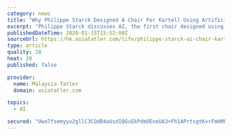 ```yaml
---
category: news
title: "Why Philippe Starck Designed A Chair For Kartell Using Artificial Intelligence"
excerpt: "Philippe Starck discusses AI, the first chair designed using artificial intelligence for Kartell, and his goal of making design accessible to all Philippe Starck is easily one of the world’s most recognisable design icons. His prolific oeuvre includes both everyday products like the humble juicer and tableware, as well as glamorous ..."
publishedDateTime: 2020-01-15T15:52:00Z
sourceUrl: https://hk.asiatatler.com/life/philippe-starck-ai-chair-kartell-using-artificial-intelligence
type: article
quality: 28
heat: 28
published: false

provider:
  name: Malaysia Tatler
  domain: asiatatler.com

topics:
  - AI

secured: "Uwo7fsemyyx2gllC3CQdB4aUsdIQGuEkPdmOEneUA3+Fh1APrtsgtKvrFmHMEGVs6VkSIp0BGzEgaCYZnIHt8H6cQEf1pLdoomP9wQkx1rXuwa1ehvys/XutrkxvkEVINTVwVXQEQVJVIIp99BR7wBodv2EuqtpJYVXrgr0k9enF0ZDakR4YFdGlLvAG6YkRka3l0/kLyA3HxSI/lcsKavSJ+ystNncYlN1qIh5ufA6v7BV2Ng6e8eGMZR8ANHVgt9S6dhwViimyP6T8UzkLkUQKgBhlIql3yijU/afG1Co=;ZcNA3iA3BosLwx9EEyEbpw=="
---
```


